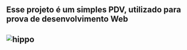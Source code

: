 <h2>Esse projeto é um simples PDV, utilizado para prova de desenvolvimento Web<h2>

![hippo](https://media.giphy.com/media/26tn33aiTi1jkl6H6/giphy.gif)
